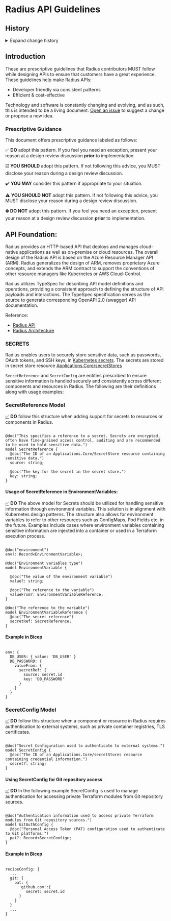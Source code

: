 # Radius API Guidelines

<!-- markdownlint-disable MD033 MD049 MD055 -->
<!--
Note to contributors: All guidelines have an anchor tag to allow cross-referencing from associated tooling.
The anchor tags within a section using a common prefix to ensure uniqueness with anchor tags in other sections.
Please ensure that you add an anchor tag to any new guidelines that you add and maintain the naming convention.
-->

## History

<details>
  <summary>Expand change history</summary>

| Date        | Notes                                                          |
| ----------- | -------------------------------------------------------------- |
| 2024-Sep-17 | Added guidance on Secrets                                      |

</details>

## Introduction

These are prescriptive guidelines that Radius contributors MUST follow while designing APIs to ensure that customers have a great experience. These guidelines help make Radius APIs:
- Developer friendly via consistent patterns
- Efficient & cost-effective

Technology and software is constantly changing and evolving, and as such, this is intended to be a living document. [Open an issue](https://github.com/radius-project/design-notes/issues) to suggest a change or propose a new idea. 

### Prescriptive Guidance
This document offers prescriptive guidance labeled as follows:

:white_check_mark: **DO** adopt this pattern. If you feel you need an exception, present your reason at a design review discussion **prior** to implementation.

:ballot_box_with_check: **YOU SHOULD** adopt this pattern. If not following this advice, you MUST disclose your reason during a design review discussion.

:heavy_check_mark: **YOU MAY** consider this pattern if appropriate to your situation.

:warning: **YOU SHOULD NOT** adopt this pattern. If not following this advice, you MUST disclose your reason during a design review discussion.

:no_entry: **DO NOT** adopt this pattern. If you feel you need an exception, present your reason at a design review discussion **prior** to implementation.


## API Foundation:

Radius provides an HTTP-based API that deploys and manages cloud-native applications as well as on-premise or cloud resources.
The overall design of the Radius API is based on the Azure Resource Manager API (ARM). Radius generalizes the design of ARM, removes proprietary Azure concepts, and extends the ARM contract to support the conventions of other resource managers like Kubernetes or AWS Cloud-Control. 

Radius utilizes TypeSpec for describing API model definitions and operations, providing a consistent approach to defining the structure of API payloads and interactions. The TypeSpec specification serves as the source to generate corresponding OpenAPI 2.0 (swagger) API documentation.

Reference: 
- [Radius API](https://docs.radapp.io/concepts/technical/api/)
- [Radius Architecture](https://docs.radapp.io/concepts/technical/architecture/)

<a href="#secrets" name="secrets"></a>
### SECRETS

Radius enables users to securely store sensitive data, such as passwords, OAuth tokens, and SSH keys, in [Kubernetes secrets](https://kubernetes.io/docs/concepts/configuration/secret/).
The secrets are stored in secret store resource [Applications.Core/secretStores](https://docs.radapp.io/reference/resource-schema/core-schema/secretstore/)

`SecretReference` and `SecretConfig` are entities prescribed to ensure sensitive information is handled securely and consistently across different components and resources in Radius. The following are their definitions along with usage examples:

### SecretReference Model

<a href="#secret-model" name="secret-model">:white_check_mark:</a> **DO** follow this structure when adding support for secrets to resources or components in Radius.

```

@doc("This specifies a reference to a secret. Secrets are encrypted, often have fine-grained access control, auditing and are recommended to be used to hold sensitive data.")
model SecretReference {
  @doc("The ID of an Applications.Core/SecretStore resource containing sensitive data.")
  source: string;

  @doc("The key for the secret in the secret store.")
  key: string;
}

```        

#### Usage of SecretReference in EnvironmentVariables:

<a href="#secret-envvar" name="secret-envvar">:white_check_mark:</a> **DO** The above model for Secrets should be utilized for handling sensitive information through environment variables. 
This solution is in alignment with Kubernetes design patterns. The structure also allows for environment variables to refer to other resources such as ConfigMaps, Pod Fields etc. in the future. 
Examples include cases where environment variables containing sensitive information are injected into a container or used in a Terraform execution process.


```

@doc("environment")
env?: Record<EnvironmentVariable>;

@doc("Environment variables type")
model EnvironmentVariable {

  @doc("The value of the environment variable")
  value?: string;

  @doc("The reference to the variable")
  valueFrom?: EnvironmentVariableReference;
}

@doc("The reference to the variable")
model EnvironmentVariableReference {
  @doc("The secret reference")
  secretRef: SecretReference;
}

```

#### Example in Bicep

```bicep

env: {
  DB_USER: { value: 'DB_USER' }
  DB_PASSWORD: {
    valueFrom: {
      secretRef: {
        source: secret.id
        key: 'DB_PASSWORD'
      }
    } 
  }
} 

```


### SecretConfig Model

<a href="#secretconfig-model" name="secretconfig-model">:white_check_mark:</a> **DO** follow this structure when a component or resource in Radius requires authentication to external systems, such as private container registries, TLS certificates.

```

@doc("Secret Configuration used to authenticate to external systems.")
model SecretConfig {
  @doc("The ID of an Applications.Core/secretStores resource containing credential information.")
  secret?: string;
}

```        

#### Using SecretConfig for Git repository access

<a href="#secretconfig-ext" name="secretconfig-ext">:white_check_mark:</a> **DO** In the following example SecretConfig is used to manage authentication for accessing private Terraform modules from Git repository sources.

```

@doc("Authentication information used to access private Terraform modules from Git repository sources.")
model GitAuthConfig {
  @doc("Personal Access Token (PAT) configuration used to authenticate to Git platforms.")
  pat?: Record<SecretConfig>;
}

```

#### Example in Bicep

```bicep

recipeConfig: {
  ...
  git: {
    pat: {
      'github.com':{
         secret: secret.id
      }
    }
  }
  ...
}

```



